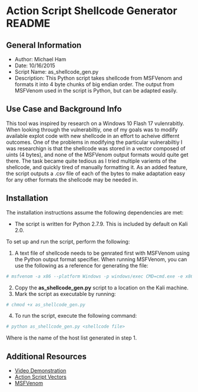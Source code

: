 # Action Script Shellcode Generator README

## General Information
* Author: Michael Ham
* Date: 10/16/2015
* Script Name: as_shellcode_gen.py
* Description: This Python script takes shellcode from MSFVenom and formats it into 4 byte chunks of big endian order.  The output from MSFVenom used in the script is Python, but can be adapted easily.

## Use Case and Background Info
This tool was inspired by research on a Windows 10 Flash 17 vulenrabitly.  When looking through the vulnerabiltiy, one of my goals was to modify available explot code with new shellcode in an effort to acheive differnt outcomes.  One of the problems in modifying the particular vulnerabiltiy I was researchign is that the shellcode was stored in a vector composed of uints (4 bytes), and none of the MSFVenom output formats would quite get there.  The task became quite tedious as I tried multiple varients of the shellcode, and quickly tired of manually formatting it.  As an added feature, the script outputs a .csv file of each of the bytes to make adaptation easy for any other formats the shellcode may be needed in.

## Installation
The installation instructions assume the following dependencies are met:

* The script is written for Python 2.7.9.  This is included by default on Kali 2.0.

To set up and run the script, perform the following:

1. A text file of shellcode needs to be genrated first with MSFVenom using the Python output format specifier. When running MSFVenom, you can use the following as a reference for generating the file:

``` sh
# msfvenom -a x86 --platform Windows -p windows/exec CMD=cmd.exe -e x86/shikata_ga_nai -b '\x00\x0A\x0D' -i 3 -f python > shellcode.txt
```

2. Copy the **as_shellcode_gen.py** script to a location on the Kali machine.
3. Mark the script as executable by running:
```sh
# chmod +x as_shellcode_gen.py
```
4. To run the script, execute the following command:
```sh
# python as_shellcode_gen.py <shellcode file>
```
Where **<shellcode file>** is the name of the host list generated in step 1.

## Additional Resources
* [Video Demonstration](https://youtu.be/rSz0jdFyt3w)
* [Action Script Vectors](http://help.adobe.com/en_US/FlashPlatform/reference/actionscript/3/Vector.html)
* [MSFVenom](https://www.offensive-security.com/metasploit-unleashed/msfvenom/)